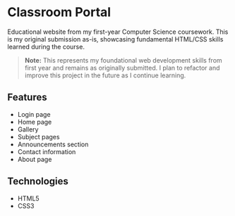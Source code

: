 # Classroom Portal

Educational website from my first-year Computer Science coursework. This is my original submission as-is, showcasing fundamental HTML/CSS skills learned during the course.

> **Note:** This represents my foundational web development skills from first year and remains as originally submitted. I plan to refactor and improve this project in the future as I continue learning.

## Features

- Login page
- Home page
- Gallery
- Subject pages
- Announcements section
- Contact information
- About page

## Technologies

- HTML5
- CSS3